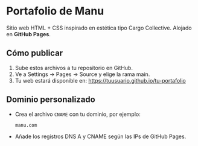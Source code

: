 # Portafolio de Manu

Sitio web HTML + CSS inspirado en estética tipo Cargo Collective.
Alojado en **GitHub Pages**.

## Cómo publicar
1. Sube estos archivos a tu repositorio en GitHub.
2. Ve a Settings → Pages → Source y elige la rama main.
3. Tu web estará disponible en: https://tuusuario.github.io/tu-portafolio

## Dominio personalizado
- Crea el archivo `CNAME` con tu dominio, por ejemplo:
  ```
  manu.com
  ```
- Añade los registros DNS A y CNAME según las IPs de GitHub Pages.
